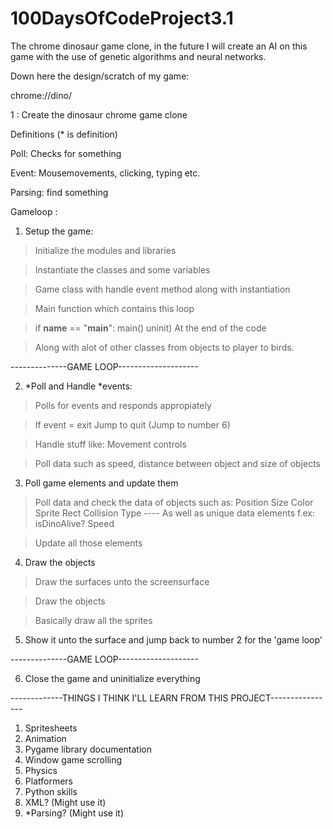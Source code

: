# 100DaysOfCodeProject3.1
The chrome dinosaur game clone, in the future I will create an AI on this game with the use of genetic algorithms and neural networks.


Down here the design/scratch of my game:














chrome://dino/

1 :
Create the dinosaur chrome game clone

Definitions (* is definition)

Poll: Checks for something

Event: Mousemovements, clicking, typing etc.

Parsing: find something


Gameloop
:
1. Setup the game:
> Initialize the modules and libraries

> Instantiate the classes and some variables

> Game class with handle event method along with instantiation

> Main function which contains this loop

> if __name__ == "__main__":
    main()
    uninit)
  At the end of the code

> Along with alot of other classes from objects to player to birds.



--------------GAME LOOP--------------------

2. *Poll and Handle *events:

> Polls for events and responds appropiately

> If event = exit Jump to quit (Jump to number 6)

> Handle stuff like: Movement controls

> Poll data such as speed, distance between object and size of objects


3. Poll game elements and update them

> Poll data and check the data of objects such as:
    Position
    Size
    Color
    Sprite
    Rect
    Collision
    Type
    ---- As well as unique data elements f.ex:
    isDinoAlive?
    Speed
    
> Update all those elements

4. Draw the objects

> Draw the surfaces unto the screensurface

> Draw the objects

> Basically draw all the sprites

5. Show it unto the surface and jump back to number 2 for the 'game loop'


--------------GAME LOOP--------------------




6. Close the game and uninitialize everything





-------------THINGS I THINK I'LL LEARN FROM THIS PROJECT----------------
1. Spritesheets
2. Animation
3. Pygame library documentation
4. Window game scrolling
5. Physics
6. Platformers
7. Python skills
8. XML? (Might use it)
9. *Parsing? (Might use it)
